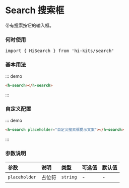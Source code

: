 # Search 搜索框

带有搜索按钮的输入框。

### 何时使用
<pre class="language-ts">
import { HiSearch } from 'hi-kits/search'
</pre>

### 基本用法

::: demo
```html
<h-search></h-search>

```
:::

### 自定义配置

::: demo
```html
<h-search placeholder="自定义搜索框提示文案"></h-search>

```
:::
### 参数说明

|参数|说明|类型|可选值|默认值
|:--|:--|:--|:-----|:---
| `placeholder`| 占位符 |  `string` | - | -
